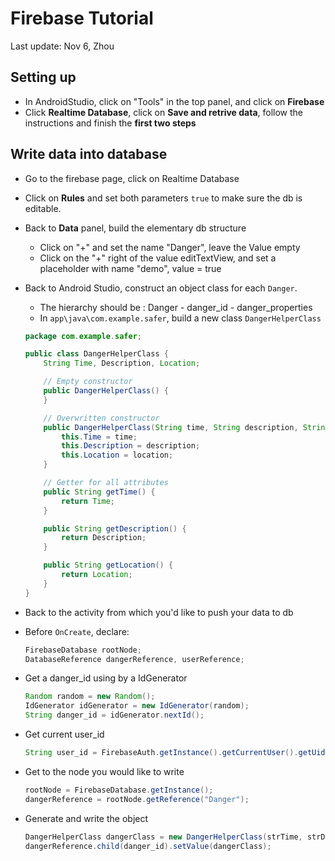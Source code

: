 # Firebase Tutorial

Last update: Nov 6, Zhou

## Setting up

- In AndroidStudio, click on "Tools" in the top panel, and click on **Firebase**
- Click **Realtime Database**, click on **Save and retrive data**, follow the instructions and finish the **first two steps**

## Write data into database

- Go to the firebase page, click on Realtime Database
- Click on **Rules** and set both parameters `true` to make sure the db is editable.
- Back to **Data** panel, build the elementary db structure
    - Click on "+" and set the name "Danger", leave the Value empty
    - Click on the "+" right of the value editTextView, and set a placeholder with name "demo", value = true

- Back to Android Studio, construct an object class for each `Danger`. 
    - The hierarchy should be : Danger - danger_id - danger_properties
    - In `app\java\com.example.safer`, build a new class `DangerHelperClass`
    ```java
    package com.example.safer;
    
    public class DangerHelperClass {
        String Time, Description, Location;
    
        // Empty constructor
        public DangerHelperClass() {
        }
    
        // Overwritten constructor
        public DangerHelperClass(String time, String description, String location) {
            this.Time = time;
            this.Description = description;
            this.Location = location;
        }
    
        // Getter for all attributes
        public String getTime() {
            return Time;
        }
    
        public String getDescription() {
            return Description;
        }
    
        public String getLocation() {
            return Location;
        }
    }
    ```
 
 - Back to the activity from which you'd like to push your data to db
 - Before `OnCreate`, declare:
   ```java
   FirebaseDatabase rootNode;
   DatabaseReference dangerReference, userReference;
   ```
   

  
- Get a danger_id using by a IdGenerator
    ```java
    Random random = new Random();
    IdGenerator idGenerator = new IdGenerator(random);
    String danger_id = idGenerator.nextId();
    ```
 
- Get current user_id

    ```java
    String user_id = FirebaseAuth.getInstance().getCurrentUser().getUid();
    ```


- Get to the node you would like to write

   ```java
  rootNode = FirebaseDatabase.getInstance();
  dangerReference = rootNode.getReference("Danger");
   ``` 
  
- Generate and write the object
    ```java
    DangerHelperClass dangerClass = new DangerHelperClass(strTime, strDescript, strLocation);
    dangerReference.child(danger_id).setValue(dangerClass);
    ```